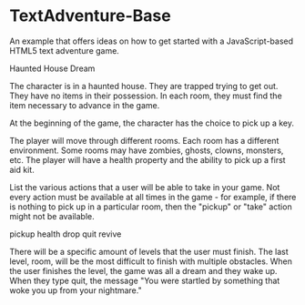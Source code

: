 TextAdventure-Base
==================

An example that offers ideas on how to get started with a JavaScript-based HTML5 text adventure game.

Haunted House Dream

The character is in a haunted house. They are trapped trying to get out. They have no items in their possession. In each room, they must find the item necessary to advance in the game. 

At the beginning of the game, the character has the choice to pick up a key.

The player will move through different rooms. Each room has a different environment. Some rooms may have zombies, ghosts, clowns, monsters, etc. The player will have a health property and the ability to pick up a first aid kit. 

List the various actions that a user will be able to take in your game. Not every action must be available at all times in the game - for example, if there is nothing to pick up in a particular room, then the "pickup" or "take" action might not be available.

pickup
health
drop
quit
revive

There will be a specific amount of levels that the user must finish. The last level, room, will be the most difficult to finish with multiple obstacles. When the user finishes the level, the game was all a dream and they wake up. 
When they type quit, the message "You were startled by something that woke you up from your nightmare."
